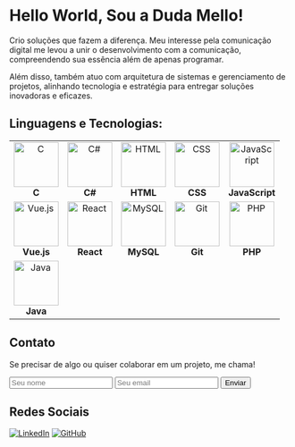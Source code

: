 # Hello World, Sou a Duda Mello! 

Crio soluções que fazem a diferença. Meu interesse pela comunicação digital me levou a unir o desenvolvimento com a comunicação, compreendendo sua essência além de apenas programar.

Além disso, também atuo com arquitetura de sistemas e gerenciamento de projetos, alinhando tecnologia e estratégia para entregar soluções inovadoras e eficazes.

## Linguagens e Tecnologias:

<table>
  <tr>
    <td align="center">
      <img src="https://www.vectorlogo.zone/logos/cprogramming/cprogramming-icon.svg" alt="C" width="80">
      <br><strong>C</strong>
    </td>
    <td align="center">
      <img src="https://www.vectorlogo.zone/logos/dotnet/dotnet-icon.svg" alt="C#" width="80">
      <br><strong>C#</strong>
    </td>
    <td align="center">
      <img src="https://www.vectorlogo.zone/logos/w3_html5/w3_html5-icon.svg" alt="HTML" width="80">
      <br><strong>HTML</strong>
    </td>
    <td align="center">
      <img src="https://www.vectorlogo.zone/logos/w3_css/w3_css-icon.svg" alt="CSS" width="80">
      <br><strong>CSS</strong>
    </td>
    <td align="center">
      <img src="https://www.vectorlogo.zone/logos/javascript/javascript-icon.svg" alt="JavaScript" width="80">
      <br><strong>JavaScript</strong>
    </td>
  </tr>
  <tr>
    <td align="center">
      <img src="https://www.vectorlogo.zone/logos/vuejs/vuejs-icon.svg" alt="Vue.js" width="80">
      <br><strong>Vue.js</strong>
    </td>
    <td align="center">
      <img src="https://www.vectorlogo.zone/logos/reactjs/reactjs-icon.svg" alt="React" width="80">
      <br><strong>React</strong>
    </td>
    <td align="center">
      <img src="https://www.vectorlogo.zone/logos/mysql/mysql-icon.svg" alt="MySQL" width="80">
      <br><strong>MySQL</strong>
    </td>
    <td align="center">
      <img src="https://www.vectorlogo.zone/logos/git-scm/git-scm-icon.svg" alt="Git" width="80">
      <br><strong>Git</strong>
    </td>
    <td align="center">
      <img src="https://www.vectorlogo.zone/logos/php/php-icon.svg" alt="PHP" width="80">
      <br><strong>PHP</strong>
    </td>
  </tr>
  <tr>
    <td align="center">
      <img src="https://www.vectorlogo.zone/logos/java/java-icon.svg" alt="Java" width="80">
      <br><strong>Java</strong>
    </td>
  </tr>
</table>

## Contato

Se precisar de algo ou quiser colaborar em um projeto, me chama!

<form class="grid">
  <input type="text" id="nome" name="nome" placeholder="Seu nome" aria-label="Nome" required>
  <input type="email" id="email" name="email" placeholder="Seu email" aria-label="Email" required>
  <button type="submit" onclick="event.preventDefault()">Enviar</button>
</form>

## Redes Sociais
[![LinkedIn](https://img.shields.io/badge/LinkedIn-Duda%20Mello-blue)](https://www.linkedin.com/in/seu-perfil/)
[![GitHub](https://img.shields.io/badge/GitHub-Duda%20Mello-black)](https://github.com/Dudamelloooo)
